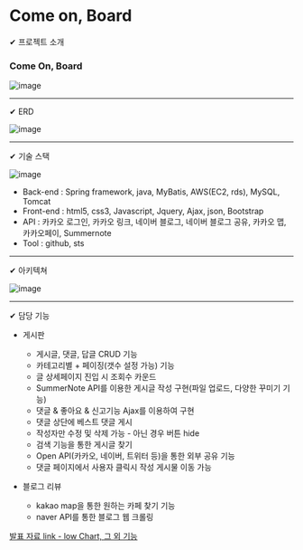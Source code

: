 # Come on, Board
✔ 프로젝트 소개

### Come On, Board

![image](https://user-images.githubusercontent.com/84554105/163956876-89ece3f6-ae3d-4f23-a618-488aef4999f2.png)

---
✔ ERD

![image](https://user-images.githubusercontent.com/84554105/163957010-de28a6d0-8f62-4176-a9cb-fbf025baf28c.png)

---

✔ 기술 스택

![image](https://user-images.githubusercontent.com/84554105/163958425-f1c28d61-d781-43a5-9860-8f6848eeac03.png)

 - Back-end : Spring framework, java, MyBatis, AWS(EC2, rds), MySQL, Tomcat
 - Front-end : html5, css3, Javascript, Jquery, Ajax, json, Bootstrap
 - API : 카카오 로그인, 카카오 링크, 네이버 블로그, 네이버 블로그 공유, 카카오 맵, 카카오페이, Summernote
 - Tool : github, sts

---
✔ 아키텍쳐

![image](https://user-images.githubusercontent.com/84554105/163956689-3673a574-7c91-4ec9-b12e-490c41b2970a.png)

---

✔ 담당 기능

* 게시판
  * 게시글, 댓글, 답글 CRUD 기능
  * 카테고리별 + 페이징(갯수 설정 가능) 기능
  * 글 상세페이지 진입 시 조회수 카운드
  * SummerNote API를 이용한 게시글 작성 구현(파일 업로드, 다양한 꾸미기 기능)
  * 댓글 & 좋아요 & 신고기능 Ajax를 이용하여 구현
  * 댓글 상단에 베스트 댓글 게시
  * 작성자만 수정 및 삭제 가능 - 아닌 경우 버튼 hide
  * 검색 기능을 통한 게시글 찾기
  * Open API(카카오, 네이버, 트위터 등)을 통한 외부 공유 기능
  * 댓글 페이지에서 사용자 클릭시 작성 게시물 이동 가능

* 블로그 리뷰
  * kakao map을 통한 원하는 카페 찾기 기능
  * naver API를 통한 블로그 웹 크롤링

[발표 자료 link - low Chart, 그 외 기능](https://github.com/comeonboard/cob/blob/main/PPT/D%EC%A1%B0_ComeOnBoard_%EC%B5%9C%EC%A2%85%EB%B0%9C%ED%91%9C%EC%9E%90%EB%A3%8C.pdf)

